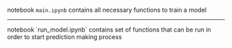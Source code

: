  notebook `main.ipynb` contains all necessary functions to train a model 
<hr>
 notebook `run_model.ipynb` contains set of functions that can be run in order to start prediction making process 
